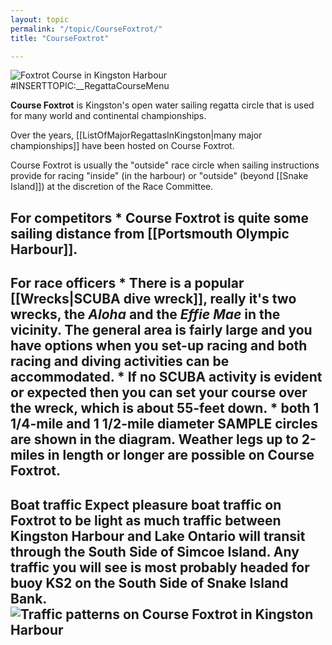 ```yaml
---
layout: topic
permalink: "/topic/CourseFoxtrot/"
title: "CourseFoxtrot"

---
```


<img src="http://K7Waterfront.org/Images/ChartCourseFoxtrot.jpg" class="image1px floatright" alt="Foxtrot Course in Kingston Harbour">
#INSERTTOPIC:__RegattaCourseMenu

<strong>Course Foxtrot</strong> is Kingston's open water sailing regatta circle that is used for many world and continental championships.

Over the years, [[ListOfMajorRegattasInKingston|many major championships]] have been hosted on Course Foxtrot.

Course Foxtrot is usually the "outside" race circle when sailing instructions provide for racing "inside" (in the harbour) or "outside" (beyond [[Snake Island]]) at the discretion of the Race Committee.

<h2 class="plain">For competitors
* Course Foxtrot is quite some sailing distance from [[Portsmouth Olympic Harbour]].
<h2 class="plain">For race officers
* There is a popular [[Wrecks|SCUBA dive wreck]], really it's two wrecks, the <i>Aloha</i> and the <i>Effie Mae</i> in the vicinity.  The general area is fairly large and you have options when you set-up racing and both racing and diving activities can be accommodated.
* If no SCUBA activity is evident or expected then you can set your course over the wreck, which is about 55-feet down.
* <strong>both 1 1/4-mile and 1 1/2-mile diameter SAMPLE circles</strong> are shown in the diagram.  Weather legs up to 2-miles in length or longer are possible on Course Foxtrot.

<h2 class="plain">Boat traffic
Expect pleasure boat traffic on Foxtrot to be light as much traffic between Kingston Harbour and Lake Ontario will transit through the South Side of Simcoe Island.  Any traffic you will see is most probably headed for buoy KS2 on the South Side of Snake Island Bank.

<img src="http://K7Waterfront.org/Images/ChartCourseFoxtrotTraffic.jpg" alt="Traffic patterns on Course Foxtrot in Kingston Harbour" class="image1px">


